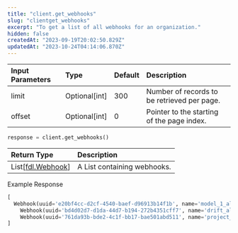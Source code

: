 ```yaml
---
title: "client.get_webhooks"
slug: "clientget_webhooks"
excerpt: "To get a list of all webhooks for an organization."
hidden: false
createdAt: "2023-09-19T20:02:50.829Z"
updatedAt: "2023-10-24T04:14:06.870Z"
---
```

| Input Parameters | Type          | Default | Description                                 |
| :--------------- | :------------ | :------ | :------------------------------------------ |
| limit            | Optional[int] | 300     | Number of records to be retrieved per page. |
| offset           | Optional[int] | 0       | Pointer to the starting of the page index.  |

```python Usage
response = client.get_webhooks()
```

| Return Type                          | Description                 |
| :----------------------------------- | :-------------------------- |
| List\[[fdl.Webhook](ref:fdlwebhook)] | A List containing webhooks. |

Example Response

```python Response
[
  Webhook(uuid='e20bf4cc-d2cf-4540-baef-d96913b14f1b', name='model_1_alerts', organization_name='some_org', url='https://hooks.slack.com/services/T9EAVLUQ5/P982J/G8ISUczk37hxQ15C28d', provider='SLACK'),
 	Webhook(uuid='bd4d02d7-d1da-44d7-b194-272b4351cff7', name='drift_alerts_channel', organization_name='some_org', url='https://hooks.slack.com/services/T9EAVLUQ5/P982J/G8ISUczk37hxQ15C28d', provider='SLACK'),
 	Webhook(uuid='761da93b-bde2-4c1f-bb17-bae501abd511', name='project_1_alerts', organization_name='some_org', url='https://hooks.slack.com/services/T9EAVLUQ5/P982J/G8ISUczk37hxQ15C28d', provider='SLACK')
]
```